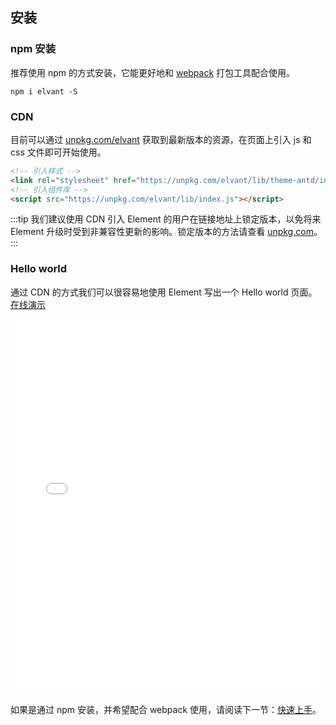## 安装

### npm 安装

推荐使用 npm 的方式安装，它能更好地和 [webpack](https://webpack.js.org/) 打包工具配合使用。

```shell
npm i elvant -S
```

### CDN

目前可以通过 [unpkg.com/elvant](https://unpkg.com/elvant/) 获取到最新版本的资源，在页面上引入 js 和 css 文件即可开始使用。

```html
<!-- 引入样式 -->
<link rel="stylesheet" href="https://unpkg.com/elvant/lib/theme-antd/index.css">
<!-- 引入组件库 -->
<script src="https://unpkg.com/elvant/lib/index.js"></script>
```

:::tip
我们建议使用 CDN 引入 Element 的用户在链接地址上锁定版本，以免将来 Element 升级时受到非兼容性更新的影响。锁定版本的方法请查看 [unpkg.com](https://unpkg.com)。
:::

### Hello world

通过 CDN 的方式我们可以很容易地使用 Element 写出一个 Hello world 页面。[在线演示](https://jsfiddle.net/icai/t8ebp40u/)

<iframe width="100%" height="600" src="//jsfiddle.net/icai/0rLkz687/embedded/html,result/" allowpaymentrequest allowfullscreen="allowfullscreen" frameborder="0"></iframe>

如果是通过 npm 安装，并希望配合 webpack 使用，请阅读下一节：[快速上手](/#/zh-CN/component/quickstart)。
